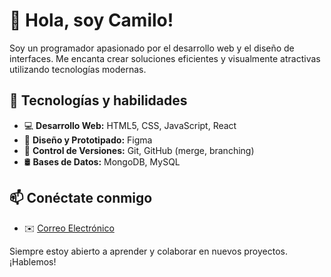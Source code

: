 # 👋 Hola, soy Camilo!

Soy un programador apasionado por el desarrollo web y el diseño de interfaces. Me encanta crear soluciones eficientes y visualmente atractivas utilizando tecnologías modernas.

## 🚀 Tecnologías y habilidades

- 💻 **Desarrollo Web:** HTML5, CSS, JavaScript, React
- 🎨 **Diseño y Prototipado:** Figma
- 🔧 **Control de Versiones:** Git, GitHub (merge, branching)
- 🛢️ **Bases de Datos:** MongoDB, MySQL

## 📫 Conéctate conmigo

- ✉️ [Correo Electrónico](cmlogmztrbo@gmail.com)

Siempre estoy abierto a aprender y colaborar en nuevos proyectos. ¡Hablemos!
